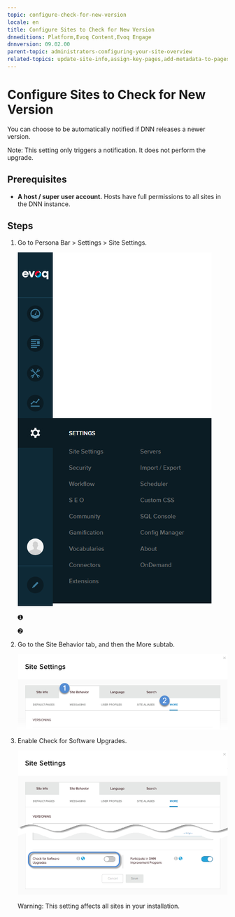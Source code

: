 ```yaml
---
topic: configure-check-for-new-version
locale: en
title: Configure Sites to Check for New Version
dnneditions: Platform,Evoq Content,Evoq Engage
dnnversion: 09.02.00
parent-topic: administrators-configuring-your-site-overview
related-topics: update-site-info,assign-key-pages,add-metadata-to-pages,configure-messaging,access-web-config,participate-in-improvement-program,configure-html-editor,page-file-versioning,administrators-extensions-overview,administrators-connectors-overview,administrators-workflows-overview,administrators-search-overview,administrators-vocabularies-overview
---
```


# Configure Sites to Check for New Version

You can choose to be automatically notified if DNN releases a newer version.

Note: This setting only triggers a notification. It does not perform the upgrade.

## Prerequisites

*   **A host / super user account.** Hosts have full permissions to all sites in the DNN instance.

## Steps

1.  Go to Persona Bar \> Settings \> Site Settings.
    
    ![Persona Bar > Settings > Site Settings](img/scr-pbar-host-Settings-E91.png)
    
    ➊
    
    ➋
    
2.  Go to the Site Behavior tab, and then the More subtab.
    
    ![Site Behavior > More](img/scr-pbtabs-host-Settings-SiteSettings-SiteBehavior-More-E90.png)
    
3.  Enable Check for Software Upgrades.
    
      
    
    ![Site Settings > Site Behavior > More —](img/scr-SiteSettings-SiteBehavior-More-SoftwareUpdates.png)
    
      
    
    Warning: This setting affects all sites in your installation.